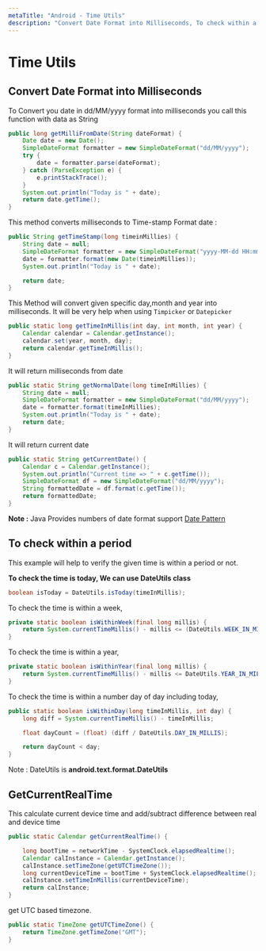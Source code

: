 ```yaml
---
metaTitle: "Android - Time Utils"
description: "Convert Date Format into Milliseconds, To check within a period, GetCurrentRealTime"
---
```


# Time Utils



## Convert Date Format into Milliseconds


To Convert you date in dd/MM/yyyy format into milliseconds you call this function with data as String

```java
public long getMilliFromDate(String dateFormat) {
    Date date = new Date();
    SimpleDateFormat formatter = new SimpleDateFormat("dd/MM/yyyy");
    try {
        date = formatter.parse(dateFormat);
    } catch (ParseException e) {
        e.printStackTrace();
    }
    System.out.println("Today is " + date);
    return date.getTime();
}

```

This method converts milliseconds to Time-stamp Format date :

```java
public String getTimeStamp(long timeinMillies) {
    String date = null;
    SimpleDateFormat formatter = new SimpleDateFormat("yyyy-MM-dd HH:mm:ss"); // modify format
    date = formatter.format(new Date(timeinMillies));
    System.out.println("Today is " + date);

    return date;
}

```

This Method will convert given specific day,month and year into milliseconds. It will be very help when using `Timpicker` or `Datepicker`

```java
public static long getTimeInMillis(int day, int month, int year) {
    Calendar calendar = Calendar.getInstance();
    calendar.set(year, month, day);
    return calendar.getTimeInMillis();
}

```

It will return milliseconds from date

```java
public static String getNormalDate(long timeInMillies) {
    String date = null;
    SimpleDateFormat formatter = new SimpleDateFormat("dd/MM/yyyy");
    date = formatter.format(timeInMillies);
    System.out.println("Today is " + date);
    return date;
}

```

It will return current date

```java
public static String getCurrentDate() {
    Calendar c = Calendar.getInstance();
    System.out.println("Current time => " + c.getTime());
    SimpleDateFormat df = new SimpleDateFormat("dd/MM/yyyy");
    String formattedDate = df.format(c.getTime());
    return formattedDate;
}

```

**Note :** Java Provides numbers of date format support [Date Pattern](https://developer.android.com/reference/java/text/SimpleDateFormat.html#number)



## To check within a period


This example will help to verify the given time is within a period or not.

**To check the time is today, We can use **DateUtils** class**

```java
boolean isToday = DateUtils.isToday(timeInMillis);

```

To check the time is within a week,

```java
private static boolean isWithinWeek(final long millis) {
    return System.currentTimeMillis() - millis <= (DateUtils.WEEK_IN_MILLIS - DateUtils.DAY_IN_MILLIS);
}

```

To check the time is within a year,

```java
private static boolean isWithinYear(final long millis) {
    return System.currentTimeMillis() - millis <= DateUtils.YEAR_IN_MILLIS;
}

```

To check the time is within a number day of day including today,

```java
public static boolean isWithinDay(long timeInMillis, int day) {
    long diff = System.currentTimeMillis() - timeInMillis;

    float dayCount = (float) (diff / DateUtils.DAY_IN_MILLIS);

    return dayCount < day;
}

```

Note : DateUtils is **android.text.format.DateUtils**



## GetCurrentRealTime


This calculate current device time and add/subtract difference between real and device time

```java
public static Calendar getCurrentRealTime() {

    long bootTime = networkTime - SystemClock.elapsedRealtime();
    Calendar calInstance = Calendar.getInstance();
    calInstance.setTimeZone(getUTCTimeZone());
    long currentDeviceTime = bootTime + SystemClock.elapsedRealtime();
    calInstance.setTimeInMillis(currentDeviceTime);
    return calInstance;
}

```

get UTC based timezone.

```java
public static TimeZone getUTCTimeZone() {
    return TimeZone.getTimeZone("GMT");
}

```

